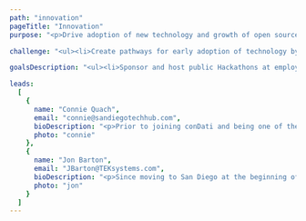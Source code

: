 ```yaml
---
path: "innovation"
pageTitle: "Innovation"
purpose: "<p>Drive adoption of new technology and growth of open source by supporting projects and increasing awareness of innovative solutions maintained by our community.</p><p>Showcase individuals and organizations solving really hard business problems to grow their open source community.</p><p>Champion the practical application to solve business problems.</p><p>Challenge difficult to solve problems </p>"

challenge: "<ul><li>Create pathways for early adoption of technology by connecting SME with CTOs</li><li>Champion organizations that are taking risks to solve really hard problems</li><li>Create an environment for healthy competition</li><li>Promote open source</li></ul>"

goalsDescription: "<ul><li>Sponsor and host public Hackathons at employers within the community </li><li>Create a Community-wide gamification experience using Blockchain or AR</li><li>Grow the open source community in a sustainable way</li></ul>"

leads:
  [
    {
      name: "Connie Quach",
      email: "connie@sandiegotechhub.com",
      bioDescription: "<p>Prior to joining conDati and being one of the founding members of the company, Connie served over 15 years in senior product management and product marketing roles in both established corporations and venture-funded start-ups in the technology sector. Having a special interest product strategy &amp; go-to-market, she is focused on implementing technologies to improve the customer experience and drive both process efficiencies and sales. Connie holds a business degree from California Polytechnic Pomona and a MBA from California State University, San Marcos. Outside of work, Connie enjoys spending time with her family, keepin&rsquo; a float with their schedules and trying to squeeze in weekend camping trips or long road trips to National Parks across the US.</p>",
      photo: "connie"
    },
    {
      name: "Jon Barton",
      email: "JBarton@TEKsystems.com",
      bioDescription: "<p>Since moving to San Diego at the beginning of 2014, Jon has been working at TEKsystems and getting increasingly involved in the San Diego Tech community. As the Founder of the San Diego Quality Engineering User Group, a partner to the National Foundation for Autism Research, and a Chapter Leader for the San Diego chapter of VetsinTech, he continuously finds new groups to share his strategic insights and professional connections with for the betterment of the community at large with an emphasis on Diversity and Inclusion. Jon is a proud Hoosier, avid non-fiction reader, and movie buff. In his free time he like to perform Improv & Sketch comedy and hosts a monthly pub trivia game in La Jolla.</p>",
      photo: "jon"
    } 
  ]
---
```

